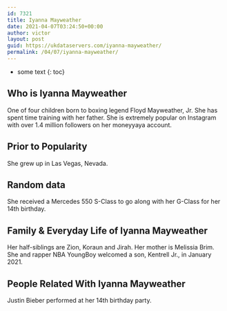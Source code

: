 ```yaml
---
id: 7321
title: Iyanna Mayweather
date: 2021-04-07T03:24:50+00:00
author: victor
layout: post
guid: https://ukdataservers.com/iyanna-mayweather/
permalink: /04/07/iyanna-mayweather/
---
```


* some text
{: toc}


## Who is Iyanna Mayweather



One of four children born to boxing legend Floyd Mayweather, Jr. She has spent time training with her father. She is extremely popular on Instagram with over 1.4 million followers on her moneyyaya account. 

                
                
                
## Prior to Popularity



She grew up in Las Vegas, Nevada. 

                
                
                
## Random data



She received a Mercedes 550 S-Class to go along with her G-Class for her 14th birthday. 

                
                
                
## Family & Everyday Life of Iyanna Mayweather



Her half-siblings are Zion, Koraun and Jirah. Her mother is Melissia Brim. She and rapper NBA YoungBoy welcomed a son, Kentrell Jr., in January 2021.

                
                
                
## People Related With Iyanna Mayweather



Justin Bieber performed at her 14th birthday party. 

                
              
            
          
          
          